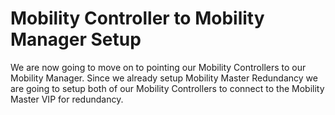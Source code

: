 # Mobility Controller to Mobility Manager Setup

We are now going to move on to pointing our Mobility Controllers to our Mobility Manager. Since we already setup Mobility Master Redundancy we are going to setup both of our Mobility Controllers to connect to the Mobility Master VIP for redundancy.

